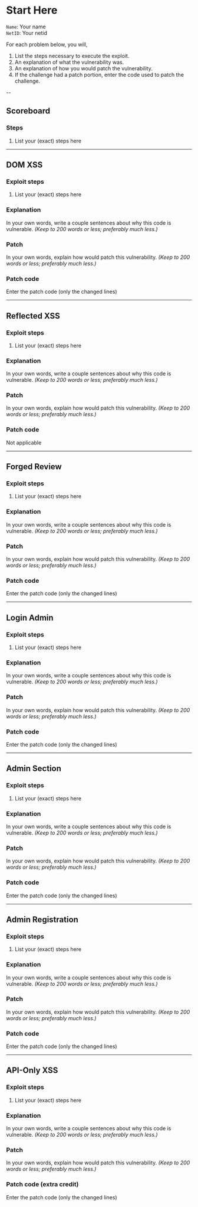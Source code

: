 # Start Here

`Name`: Your name  
`NetID`: Your netid

For each problem below, you will,

1. List the steps necessary to execute the exploit.
2. An explanation of what the vulnerability was.
3. An explanation of how you would patch the vulnerability.
4. If the challenge had a patch portion, enter the code used to patch the
   challenge.

--

## Scoreboard

### Steps

1. List your (exact) steps here

---

## DOM XSS

### Exploit steps

1. List your (exact) steps here

### Explanation

In your own words, write a couple sentences about why this code is vulnerable.
_(Keep to 200 words or less; preferably much less.)_

### Patch

In your own words, explain how would patch this vulnerability. _(Keep to 200
words or less; preferably much less.)_

### Patch code

Enter the patch code (only the changed lines)

---

## Reflected XSS

### Exploit steps

1. List your (exact) steps here

### Explanation

In your own words, write a couple sentences about why this code is vulnerable.
_(Keep to 200 words or less; preferably much less.)_

### Patch

In your own words, explain how would patch this vulnerability. _(Keep to 200
words or less; preferably much less.)_

### Patch code

Not applicable

---

## Forged Review

### Exploit steps

1. List your (exact) steps here

### Explanation

In your own words, write a couple sentences about why this code is vulnerable.
_(Keep to 200 words or less; preferably much less.)_

### Patch

In your own words, explain how would patch this vulnerability. _(Keep to 200
words or less; preferably much less.)_

### Patch code

Enter the patch code (only the changed lines)

---

## Login Admin

### Exploit steps

1. List your (exact) steps here

### Explanation

In your own words, write a couple sentences about why this code is vulnerable.
_(Keep to 200 words or less; preferably much less.)_

### Patch

In your own words, explain how would patch this vulnerability. _(Keep to 200
words or less; preferably much less.)_

### Patch code

Enter the patch code (only the changed lines)

---

## Admin Section

### Exploit steps

1. List your (exact) steps here

### Explanation

In your own words, write a couple sentences about why this code is vulnerable.
_(Keep to 200 words or less; preferably much less.)_

### Patch

In your own words, explain how would patch this vulnerability. _(Keep to 200
words or less; preferably much less.)_

### Patch code

Enter the patch code (only the changed lines)

---

## Admin Registration

### Exploit steps

1. List your (exact) steps here

### Explanation

In your own words, write a couple sentences about why this code is vulnerable.
_(Keep to 200 words or less; preferably much less.)_

### Patch

In your own words, explain how would patch this vulnerability. _(Keep to 200
words or less; preferably much less.)_

### Patch code

Enter the patch code (only the changed lines)

---

## API-Only XSS

### Exploit steps

1. List your (exact) steps here

### Explanation

In your own words, write a couple sentences about why this code is vulnerable.
_(Keep to 200 words or less; preferably much less.)_

### Patch

In your own words, explain how would patch this vulnerability. _(Keep to 200
words or less; preferably much less.)_

### Patch code (extra credit)

Enter the patch code (only the changed lines)
